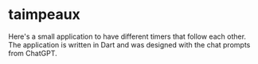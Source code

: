 # taimpeaux

Here's a small application to have different timers that follow each other. The application is written in Dart and was designed with the chat prompts from ChatGPT.